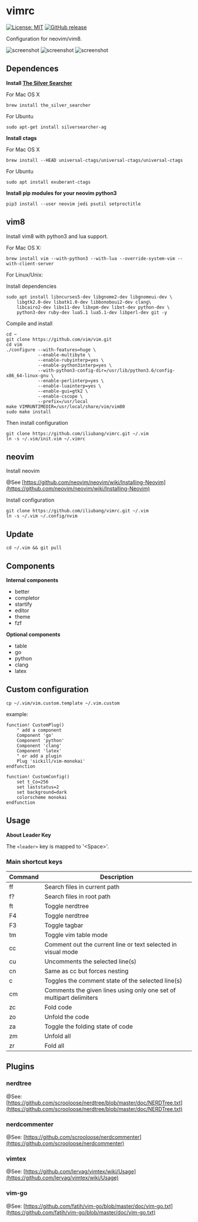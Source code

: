 # vimrc

[![License: MIT](https://img.shields.io/badge/License-MIT-yellow.svg)](https://github.com/iliubang/vimrc/blob/master/LICENSE)
[![GitHub release](https://img.shields.io/github/release/iliubang/vimrc.svg)](https://github.com/iliubang/vimrc/releases)

Configuration for neovim/vim8.

![screenshot](./screenshot/s1.jpg)
![screenshot](./screenshot/2.png)
![screenshot](./screenshot/3.png)

## Dependences 

**Install [The Silver Searcher](https://github.com/ggreer/the_silver_searcher)**

For Mac OS X

```shell
brew install the_silver_searcher
```

For Ubuntu

```shell
sudo apt-get install silversearcher-ag 
```

**Install ctags**

For Mac OS X

```shell
brew install --HEAD universal-ctags/universal-ctags/universal-ctags
```

For Ubuntu

```shell
sudo apt install exuberant-ctags
```

**Install pip modules for your neovim python3**

```shell
pip3 install --user neovim jedi psutil setproctitle
```

## vim8

Install vim8 with python3 and lua support.

For Mac OS X:

```shell
brew install vim --with-python3 --with-lua --override-system-vim --with-client-server
```

For Linux/Unix:

Install dependencies

```shell
sudo apt install libncurses5-dev libgnome2-dev libgnomeui-dev \
    libgtk2.0-dev libatk1.0-dev libbonoboui2-dev clang\
    libcairo2-dev libx11-dev libxpm-dev libxt-dev python-dev \
    python3-dev ruby-dev lua5.1 lua5.1-dev libperl-dev git -y
```

Compile and install

```shell
cd ~
git clone https://github.com/vim/vim.git
cd vim
./configure --with-features=huge \
            --enable-multibyte \
            --enable-rubyinterp=yes \
            --enable-python3interp=yes \
            --with-python3-config-dir=/usr/lib/python3.6/config-x86_64-linux-gnu \
            --enable-perlinterp=yes \
            --enable-luainterp=yes \
            --enable-gui=gtk2 \
            --enable-cscope \
            --prefix=/usr/local
make VIMRUNTIMEDIR=/usr/local/share/vim/vim80
sudo make install 
```

Then install configuration

```shell
git clone https://github.com/iliubang/vimrc.git ~/.vim
ln -s ~/.vim/init.vim ~/.vimrc
```

## neovim

Install neovim

@See [https://github.com/neovim/neovim/wiki/Installing-Neovim](https://github.com/neovim/neovim/wiki/Installing-Neovim)

Install configuration

```shell
git clone https://github.com/iliubang/vimrc.git ~/.vim
ln -s ~/.vim ~/.config/nvim
```

## Update

```shell
cd ~/.vim && git pull
```

## Components

**Internal components**

- better
- completor
- startify
- editor
- theme
- fzf

**Optional components**

- table
- go
- python
- clang
- latex

## Custom configuration

```shell
cp ~/.vim/vim.custom.template ~/.vim.custom
```

example:

```viml
function! CustomPlug()
    " add a component
    Component 'go'
    Component 'python'
    Component 'clang'
    Component 'latex'
    " or add a plugin
    Plug 'sickill/vim-monokai'
endfunction

function! CustomConfig()
    set t_Co=256
    set laststatus=2
    set background=dark
    colorscheme monokai
endfunction
```

## Usage

**About Leader Key**

The `<leader>` key is mapped to '\<Space>'.

### Main shortcut keys

| Command          | Description                                                         |
|------------------|---------------------------------------------------------------------|
| <leader>ff       | Search files in current path                                        |
| <leader>f?       | Search files in root path                                           |
| <leader>ft       | Toggle nerdtree                                                     |
| F4               | Toggle nerdtree                                                     |
| F3               | Toggle tagbar                                                       |
| <leader>tm       | Toggle vim table mode                                               |
| <leader>cc       | Comment out the current line or text selected in visual mode        |
| <leader>cu       | Uncomments the selected line(s)                                     |
| <leader>cn       | Same as cc but forces nesting                                       |
| <leader>c<space> | Toggles the comment state of the selected line(s)                   |
| <leader>cm       | Comments the given lines using only one set of multipart delimiters |
| zc               | Fold code                                                           |
| zo               | Unfold the code                                                     |
| za               | Toggle the folding state of code                                    |
| zm               | Unfold all                                                          |
| zr               | Fold all                                                            |

## Plugins

### nerdtree

@See: [https://github.com/scrooloose/nerdtree/blob/master/doc/NERDTree.txt](https://github.com/scrooloose/nerdtree/blob/master/doc/NERDTree.txt)

### nerdcommenter

@See: [https://github.com/scrooloose/nerdcommenter](https://github.com/scrooloose/nerdcommenter)

### vimtex

@See: [https://github.com/lervag/vimtex/wiki/Usage](https://github.com/lervag/vimtex/wiki/Usage)

### vim-go

@See: [https://github.com/fatih/vim-go/blob/master/doc/vim-go.txt](https://github.com/fatih/vim-go/blob/master/doc/vim-go.txt)
